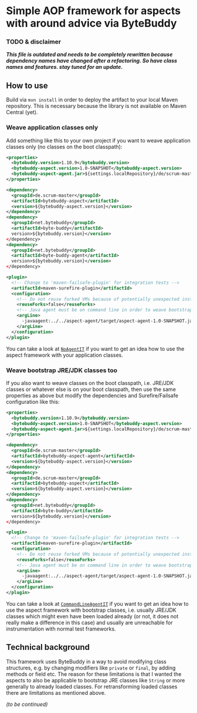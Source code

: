 # Simple AOP framework for aspects with around advice via ByteBuddy

### TODO & disclaimer

***This file is outdated and needs to be completely rewritten because dependency names have changed after a refactoring.
So have class names and features. stay tuned for an update.***
  
## How to use

Build via `mvn install` in order to deploy the artifact to your local Maven repository. This is necessary because the
library is not available on Maven Central (yet).

### Weave application classes only

Add something like this to your own project if you want to weave application classes only (no classes on the boot
classpath):
 
  ```xml
  <properties>
    <bytebuddy.version>1.10.9</bytebuddy.version>
    <bytebuddy-aspect.version>1.0-SNAPSHOT</bytebuddy-aspect.version>
    <bytebuddy-aspect-agent.jar>${settings.localRepository}/de/scrum-master/bytebuddy-aspect-agent/${bytebuddy-aspect.version}/bytebuddy-aspect-agent-${bytebuddy-aspect.version}.jar</bytebuddy-aspect-agent.jar>
  </properties>

  <dependency>
    <groupId>de.scrum-master</groupId>
    <artifactId>bytebuddy-aspect</artifactId>
    <version>${bytebuddy-aspect.version}</version>
  </dependency>
  <dependency>
    <groupId>net.bytebuddy</groupId>
    <artifactId>byte-buddy</artifactId>
    version>${bytebuddy.version}</version>
  </dependency>
  <dependency>
    <groupId>net.bytebuddy</groupId>
    <artifactId>byte-buddy-agent</artifactId>
    version>${bytebuddy.version}</version>
  </dependency>

  <plugin>
    <!-- Change to 'maven-failsafe-plugin' for integration tests -->
    <artifactId>maven-surefire-plugin</artifactId>
    <configuration>
      <!-- Do not reuse forked VMs because of potentially unexpected instrumentation bleed-over -->
      <reuseForks>false</reuseForks>
      <!-- Java agent must be on command line in order to weave bootstrap classes. -->
      <argLine>
        -javaagent:../../aspect-agent/target/aspect-agent-1.0-SNAPSHOT.jar
      </argLine>
    </configuration>
  </plugin>
  ```

You can take a look at [`NoAgentIT`](https://github.com/kriegaex/ByteBuddyAspect/blob/master/bytebuddy-agent-test-parent/bytebuddy-agent-test-no-agent/src/test/java/de/scrum_master/bytebuddy/aspect/NoAgentIT.java)
if you want to get an idea how to use the aspect framework with your application classes.

### Weave bootstrap JRE/JDK classes too

If you also want to weave classes on the boot classpath, i.e. JRE/JDK classes or whatever else is on your boot
classpath, then use the same properties as above but modify the dependencies and Surefire/Failsafe configuration like
this:
 
  ```xml
  <properties>
    <bytebuddy.version>1.10.9</bytebuddy.version>
    <bytebuddy-aspect.version>1.0-SNAPSHOT</bytebuddy-aspect.version>
    <bytebuddy-aspect-agent.jar>${settings.localRepository}/de/scrum-master/bytebuddy-aspect-agent/${bytebuddy-aspect.version}/bytebuddy-aspect-agent-${bytebuddy-aspect.version}.jar</bytebuddy-aspect-agent.jar>
  </properties>

  <dependency>
    <groupId>de.scrum-master</groupId>
    <artifactId>bytebuddy-aspect-agent</artifactId>
    <version>${bytebuddy-aspect.version}</version>
  </dependency>
  <dependency>
    <groupId>de.scrum-master</groupId>
    <artifactId>bytebuddy-aspect</artifactId>
    <version>${bytebuddy-aspect.version}</version>
  </dependency>
  <dependency>
    <groupId>net.bytebuddy</groupId>
    <artifactId>byte-buddy</artifactId>
    version>${bytebuddy.version}</version>
  </dependency>

  <plugin>
    <!-- Change to 'maven-failsafe-plugin' for integration tests -->
    <artifactId>maven-surefire-plugin</artifactId>
    <configuration>
      <!-- Do not reuse forked VMs because of potentially unexpected instrumentation bleed-over -->
      <reuseForks>false</reuseForks>
      <!-- Java agent must be on command line in order to weave bootstrap classes. -->
      <argLine>
        -javaagent:../../aspect-agent/target/aspect-agent-1.0-SNAPSHOT.jar
      </argLine>
    </configuration>
  </plugin>
  ```

You can take a look at [`CommandLineAgentIT`](https://github.com/kriegaex/ByteBuddyAspect/blob/master/bytebuddy-agent-test-parent/bytebuddy-agent-test-use-agent/src/test/java/de/scrum_master/bytebuddy/aspect/CommandLineAgentIT.java)
if you want to get an idea how to use the aspect framework with bootstrap classes, i.e. usually JRE/JDK classes which
might even have been loaded already (or not, it does not really make a difference in this case) and usually are
unreachable for instrumentation with normal test frameworks.

## Technical background

This framework uses ByteBuddy in a way to avoid modifying class structures, e.g. by changing modifiers like `private` or
`final`, by adding methods or field etc. The reason for these limitations is that I wanted the aspects to also be
applicable to bootstrap JRE classes like `String` or more generally to already loaded classes. For retransforming
loaded classes there are limitations as mentioned above.

_(to be continued)_
